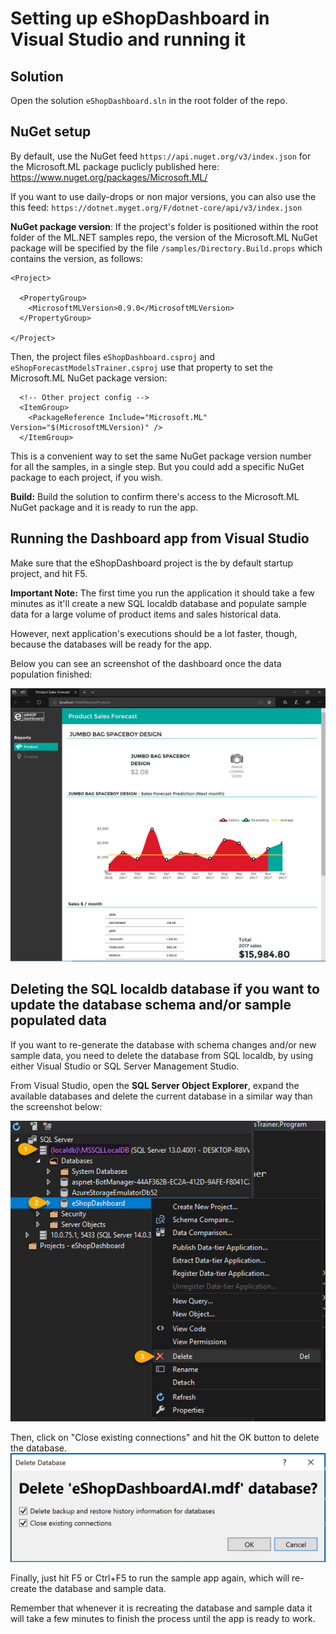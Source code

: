 # Setting up eShopDashboard in Visual Studio and running it

## Solution

Open the solution `eShopDashboard.sln` in the root folder of the repo.

## NuGet setup 

By default, use the NuGet feed `https://api.nuget.org/v3/index.json` for the Microsoft.ML package puclicly published here: https://www.nuget.org/packages/Microsoft.ML/

If you want to use daily-drops or non major versions, you can also use the this feed: `https://dotnet.myget.org/F/dotnet-core/api/v3/index.json`

**NuGet package version**: If the project's folder is positioned within the root folder of the ML.NET samples repo, the version of the Microsoft.ML NuGet package will be specified by the file `/samples/Directory.Build.props` which contains the version, as follows:

```
<Project>

  <PropertyGroup>
    <MicrosoftMLVersion>0.9.0</MicrosoftMLVersion>
  </PropertyGroup>

</Project>
```

Then, the project files `eShopDashboard.csproj` and `eShopForecastModelsTrainer.csproj` use that property to set the Microsoft.ML NuGet package version:

```
  <!-- Other project config -->
  <ItemGroup>
    <PackageReference Include="Microsoft.ML" Version="$(MicrosoftMLVersion)" />
  </ItemGroup>
```

This is a convenient way to set the same NuGet package version number for all the samples, in a single step. But you could add a specific NuGet package to each project, if you wish.

**Build:** Build the solution to confirm there's access to the Microsoft.ML NuGet package and it is ready to run the app.

## Running the Dashboard app from Visual Studio

Make sure that the eShopDashboard project is the by default startup project, and hit F5.

**Important Note:** The first time you run the application it should take a few minutes as it'll create a new SQL localdb database and populate sample data for a large volume of product items and sales historical data.

However, next application's executions should be a lot faster, though, because the databases will be ready for the app.

Below you can see an screenshot of the dashboard once the data population finished:

![image](./images/eShopDashboard.png)

 
## Deleting the SQL localdb database if you want to update the database schema and/or sample populated data

If you want to re-generate the database with schema changes and/or new sample data, you need to delete the database from SQL localdb, by using either Visual Studio or SQL Server Management Studio.

From Visual Studio, open the **SQL Server Object Explorer**, expand the available databases and delete the current database in a similar way than the screenshot below: 

![image](./images/vs-delete-db.png)

Then, click on "Close existing connections" and hit the OK button to delete the database.
![image](./images/vs-delete-db-prompt.png)

Finally, just hit F5 or Ctrl+F5 to run the sample app again, which will re-create the database and sample data. 

Remember that whenever it is recreating the database and sample data it will take a few minutes to finish the process until the app is ready to work.


